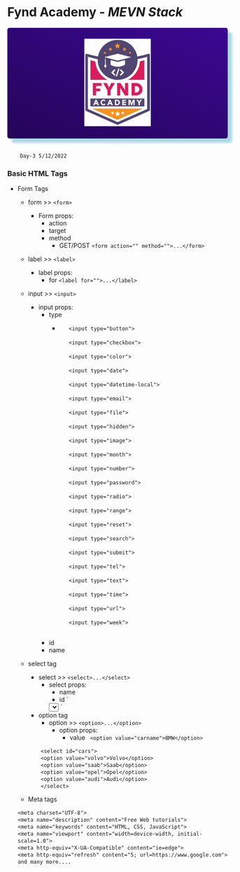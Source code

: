 # Fynd Academy - _MEVN Stack_

<center>

<div style="padding:25px 0 25px 0 ;background: linear-gradient(25deg, #000000, #5d0ce4);background-size: 400% 400%;color:#fff;border-radius:5px;box-shadow: 10px 10px 5px lightblue;">

<img style="background:transparent" src="../assets/6037ed523cde7f1958341705_logo-removebg-preview.png" height="200"/>


</div>
</center>
<br/>

        Day-3 5/12/2022

### Basic HTML Tags


* Form Tags
  * form >> `<form>`
    * Form props: 
      * action
      * target
      * method
        * GET/POST
        `<form action="" method="">...</form>`
  * label >> `<label>`
    * label props: 
      * for
      `<label for="">...</label>`
  * input >> `<input>` 
    * input props: 
      * type
        - ```  
             <input type="button">

             <input type="checkbox">

             <input type="color">

             <input type="date">

             <input type="datetime-local">

             <input type="email">

             <input type="file">

             <input type="hidden">

             <input type="image">

             <input type="month">

             <input type="number">

             <input type="password">

             <input type="radio">

             <input type="range">

             <input type="reset">

             <input type="search">

             <input type="submit">

             <input type="tel">

             <input type="text">

             <input type="time">

             <input type="url">

             <input type="week"> 
             
      * id
      * name
  * select tag
    * select >> `<select>...</select>`
      * select props:
        * name
        * id
        `
        <select name="cars" id="cars">
        ...
        </select>
        `
    * option tag
      * option >> `<option>...</option>`
        * option props:
          * value
          ` <option value="carname">BMW</option>`

    ```   
        <select id="cars">
        <option value="volvo">Volvo</option>
        <option value="saab">Saab</option>
        <option value="opel">Opel</option>
        <option value="audi">Audi</option>
        </select>

   * Meta tags
    ```
    <meta charset="UTF-8">
    <meta name="description" content="Free Web tutorials">
    <meta name="keywords" content="HTML, CSS, JavaScript">
    <meta name="viewport" content="width=device-width, initial-scale=1.0">
    <meta http-equiv="X-UA-Compatible" content="ie=edge">
    <meta http-equiv="refresh" content="5; url=https://www.google.com">
    and many more....